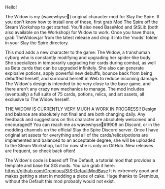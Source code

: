 Hello!

The Widow is my (wavewhyse🌠) original character mod for Slay the Spire.
If you don't know how to install one of those, first grab Mod The Spire off the Steam Workshop to get started. You'll also need BaseMod and StSLib (both also available on the Workshop) for Widow to work. Once you have those, grab TheWidow.jar from the latest release and drop it into the 'mods' folder in your Slay the Spire directory.

This mod adds a new character to the game: The Widow, a transhuman cyborg who is constantly modifying and upgrading her spider-like body. She specializes in temporarily upgrading her cards during combat, as well as Beta cards that can be upgraded infinitely. She also can generate explosive potions, apply powerful new debuffs, bounce back from being debuffed herself, and surround herself in Web to reduce incoming damage. The Widow's design is intended to be very close to the base game, and there aren't any crazy new mechanics to manage. The mod includes (eventually) a full suite of 75 cards, potions, relics, and art assets, all exclusive to The Widow herself. 

THE WIDOW IS CURRENTLY VERY MUCH A WORK IN PROGRESS!! Design and balance are absolutely not final and are both changing daily. Any feedback and suggestions on this character are absolutely welcomed and encouraged!! You can reach me as wavewhyse🌠#9908 on Discord, or in the modding channels on the official Slay the Spire Discord server. Once I have original art assets for everything and all of the cards/relics/potions are implemented and balanced to an acceptable degree, she will be uploaded to the Steam Workshop, but for now she is only on GitHub. New releases are frequent, so check back often!

The Widow's code is based off The Default, a tutorial mod that provides a template and base for StS mods. You can grab it here: https://github.com/Gremious/StS-DefaultModBase It is extremely good and makes getting a start in modding a piece of cake. Huge thanks to Gremious, without the Default this mod probably would not exist.
